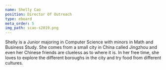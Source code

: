 ```yaml
---
name: Shelly Cao
position: Director Of Outreach
type: eboard
meta_order: 5
img_path: scao-s2019.png
---
```

Shelly is a Junior majoring in Computer Science with minors in Math and Business Study.
She comes from a small city in China called Jingzhou and even her Chinese friends
are clueless as to where it is. In her free time, she loves to explore the different
boroughs in the city and try food from different cultures.
